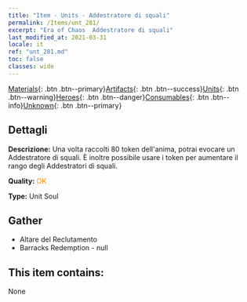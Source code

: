 ```yaml
---
title: "Item - Units - Addestratore di squali"
permalink: /Items/unt_281/
excerpt: "Era of Chaos  Addestratore di squali"
last_modified_at: 2021-03-31
locale: it
ref: "unt_281.md"
toc: false
classes: wide
---
```

 [Materials](/it/Items/){: .btn .btn--primary}[Artifacts](/it/Items/Artifacts/){: .btn .btn--success}[Units](/it/Items/Units/){: .btn .btn--warning}[Heroes](/it/Items/Heroes/){: .btn .btn--danger}[Consumables](/it/Items/Consumables/){: .btn .btn--info}[Unknown](/it/Items/Unknown/){: .btn .btn--primary}

## Dettagli
 **Descrizione:** Una volta raccolti 80 token dell'anima, potrai evocare un Addestratore di squali. È inoltre possibile usare i token per aumentare il rango degli Addestratori di squali.

 **Quality:** <span style="color: #FF8C00">OK</span>

 **Type:** Unit Soul

## Gather

*    Altare del Reclutamento 
*    Barracks Redemption - null 

## This item contains:

  None

